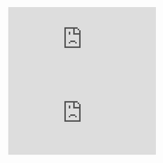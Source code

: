 ![docker](https://github.com/jordigomper/certificates/docker-de-0-a-deployment.pdf "Docker")  
![SOLID](https://github.com/jordigomper/certificates/principios-solid-aplicados.pdf "SOLID")  